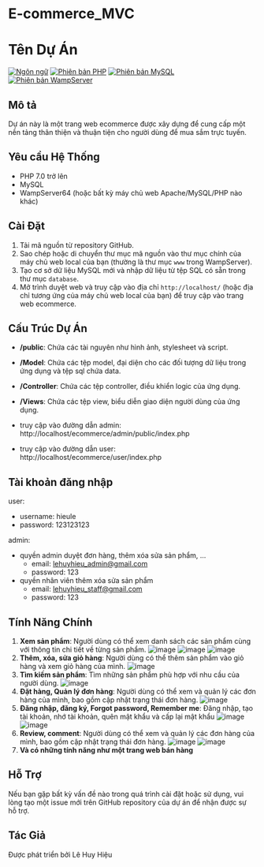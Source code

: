 # E-commerce_MVC
# Tên Dự Án

[![Ngôn ngữ](https://img.shields.io/badge/language-PHP-blue.svg)](https://www.php.net/)
[![Phiên bản PHP](https://img.shields.io/badge/php-%3E%3D%207.0-8892BF.svg)](https://www.php.net/)
[![Phiên bản MySQL](https://img.shields.io/badge/mysql-%3E%3D%205.0-449a67.svg)](https://www.mysql.com/)
[![Phiên bản WampServer](https://img.shields.io/badge/wampserver-%3E%3D%203.2.3-orange.svg)](http://www.wampserver.com/)

## Mô tả

Dự án này là một trang web ecommerce được xây dựng để cung cấp một nền tảng thân thiện và thuận tiện cho người dùng để mua sắm trực tuyến.

## Yêu cầu Hệ Thống

- PHP 7.0 trở lên
- MySQL
- WampServer64 (hoặc bất kỳ máy chủ web Apache/MySQL/PHP nào khác)

## Cài Đặt

1. Tải mã nguồn từ repository GitHub.
2. Sao chép hoặc di chuyển thư mục mã nguồn vào thư mục chính của máy chủ web local của bạn (thường là thư mục `www` trong WampServer).
3. Tạo cơ sở dữ liệu MySQL mới và nhập dữ liệu từ tệp SQL có sẵn trong thư mục `database`.
4. Mở trình duyệt web và truy cập vào địa chỉ `http://localhost/` (hoặc địa chỉ tương ứng của máy chủ web local của bạn) để truy cập vào trang web ecommerce.

## Cấu Trúc Dự Án

- **/public**: Chứa các tài nguyên như hình ảnh, stylesheet và script.
- **/Model**: Chứa các tệp model, đại diện cho các đối tượng dữ liệu trong ứng dụng và tệp sql chứa data.
- **/Controller**: Chứa các tệp controller, điều khiển logic của ứng dụng.
- **/Views**: Chứa các tệp view, biểu diễn giao diện người dùng của ứng dụng.

- truy cập vào đường dẫn admin: http://localhost/ecommerce/admin/public/index.php
- truy cập vào đường dẫn user: http://localhost/ecommerce/user/index.php

## Tài khoản đăng nhập
user:
+ username: hieule
+ password: 123123123

admin:
- quyền admin duyệt đơn hàng, thêm xóa sửa sản phẩm, ...
  + email: lehuyhieu_admin@gmail.com
  + password: 123
- quyền nhân viên thêm xóa sửa sản phẩm
  + email: lehuyhieu_staff@gmail.com
  + password: 123
    
## Tính Năng Chính

1. **Xem sản phẩm**: Người dùng có thể xem danh sách các sản phẩm cùng với thông tin chi tiết về từng sản phẩm.
![image](https://github.com/LeHuyHieu/E-commerce_MVC/assets/126578220/aa9c902f-5cab-4ae9-8f36-a043bcb06c5c)
![image](https://github.com/LeHuyHieu/E-commerce_MVC/assets/126578220/e0318655-95a7-44c5-9a3d-ca71622275d1)
![image](https://github.com/LeHuyHieu/E-commerce_MVC/assets/126578220/da947e56-cc62-4178-9fa8-ad636e8af536)
3. **Thêm, xóa, sửa giỏ hàng**: Người dùng có thể thêm sản phẩm vào giỏ hàng và xem giỏ hàng của mình.
![image](https://github.com/LeHuyHieu/E-commerce_MVC/assets/126578220/e3f01eac-3e85-42de-a3a4-97e28a20eeb8)
4. **Tìm kiếm sản phẩm**: Tìm những sản phẩm phù hợp với nhu cầu của người dùng.
![image](https://github.com/LeHuyHieu/E-commerce_MVC/assets/126578220/dce18fe1-7ed6-473f-bed6-fdf9360db58c)
7. **Đặt hàng, Quản lý đơn hàng**: Người dùng có thể xem và quản lý các đơn hàng của mình, bao gồm cập nhật trạng thái đơn hàng.
![image](https://github.com/LeHuyHieu/E-commerce_MVC/assets/126578220/f38e9674-8241-451d-b83e-59292dd1fdea)
11. **Đăng nhập, đăng ký, Forgot password, Remember me**: Đăng nhập, tạo tài khoản, nhớ tài khoản, quên mật khẩu và cấp lại mật khẩu
![image](https://github.com/LeHuyHieu/E-commerce_MVC/assets/126578220/8b758f1e-6652-42ea-aa9b-5159dbcf7452)
![image](https://github.com/LeHuyHieu/E-commerce_MVC/assets/126578220/b2b0be93-3017-4e0d-bb33-f3866f029cb1)
12. **Review, comment**: Người dùng có thể xem và quản lý các đơn hàng của mình, bao gồm cập nhật trạng thái đơn hàng.
![image](https://github.com/LeHuyHieu/E-commerce_MVC/assets/126578220/6d0210d1-4bee-4eeb-97d1-acfdd85bb406)
![image](https://github.com/LeHuyHieu/E-commerce_MVC/assets/126578220/4ae34416-1965-40ec-84ff-99138fd6a942)
13. **Và có những tính năng như một trang web bán hàng**

## Hỗ Trợ

Nếu bạn gặp bất kỳ vấn đề nào trong quá trình cài đặt hoặc sử dụng, vui lòng tạo một issue mới trên GitHub repository của dự án để nhận được sự hỗ trợ.

## Tác Giả

Được phát triển bởi Lê Huy Hiệu


